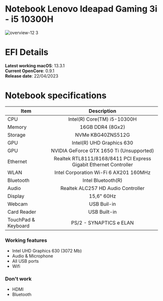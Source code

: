 # Notebook Lenovo Ideapad Gaming 3i - i5 10300H

![overview-12 3](https://github.com/maycon2-0/EFI-NOTEBOOK-LENOVO-IDEAPAD-GAMING-3i-i5-10300H-iGPU/blob/EFI-VENTURA/Captura%20de%20Tela%202023-04-22%20a%CC%80s%2022.51.34.png)

# EFI Details
**Latest working macOS**: 13.3.1
<br>
**Current OpenCore**: 0.9.1
<br>
**Release date**: 22/04/2023

# Notebook specifications
|Item|Description|
|-|:-------:|
|CPU|Intel(R) Core(TM) i5-10300H|
|Memory|16GB DDR4 (8Gx2)|
|Storage|NVMe KBG40ZNS512G|
|GPU|Intel(R) UHD Graphics 630|
|GPU|NVIDIA GeForce GTX 1650 Ti (Unsupported)|
|Ethernet|Realtek RTL8111/8168/8411 PCI Express Gigabit Ethernet Controller|
|WLAN|Intel Corporation Wi-Fi 6 AX201 160MHz|
|Bluetooth|Intel Bluetooth(R)|
|Audio|Realtek ALC257 HD Audio Controller|
|Display|15,6" 60Hz|
|Webcam|USB Buil-in|
|Card Reader|USB Built-in|
|TouchPad & Keyboard|PS/2 - SYNAPTICS e ELAN|

### Working features
- Intel UHD Graphics 630 (3072 Mb)
- Audio & Microphone
- All USB ports
- Wifi

### Don't work
- HDMI
- Bluetooth
